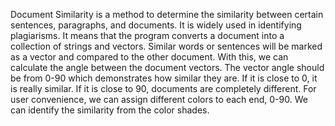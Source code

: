 Document Similarity is a method to determine the similarity between certain sentences, paragraphs, and documents. It is widely used in identifying plagiarisms. It means that the program converts a document into a collection of strings and vectors. Similar words or sentences will be marked as a vector and compared to the other document. With this, we can calculate the angle between the document vectors. The vector angle should be from 0-90 which demonstrates how similar they are. If it is close to 0, it is really similar. If it is close to 90, documents are completely different. For user convenience, we can assign different colors to each end, 0-90. We can identify the similarity from the color shades.
